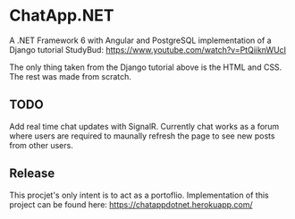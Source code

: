 # ChatApp.NET
A .NET Framework 6 with Angular and PostgreSQL implementation of a Django tutorial StudyBud:
https://www.youtube.com/watch?v=PtQiiknWUcI


The only thing taken from the Django tutorial above is the HTML and CSS. The rest was made from scratch.


## TODO
Add real time chat updates with SignalR. Currently chat works as a forum where users are required to maunally refresh the page to see new posts from other users.


## Release
This procjet's only intent is to act as a portoflio.
Implementation of this project can be found here: 
https://chatappdotnet.herokuapp.com/
